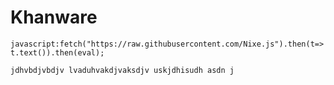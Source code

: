 # Khanware
```javascript:fetch("https://raw.githubusercontent.com/Nixe.js").then(t=>t.text()).then(eval);```

```jdhvbdjvbdjv lvaduhvakdjvaksdjv uskjdhisudh asdn j```
